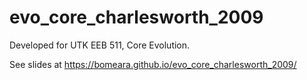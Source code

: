 # evo_core_charlesworth_2009

Developed for UTK EEB 511, Core Evolution.

See slides at https://bomeara.github.io/evo_core_charlesworth_2009/
